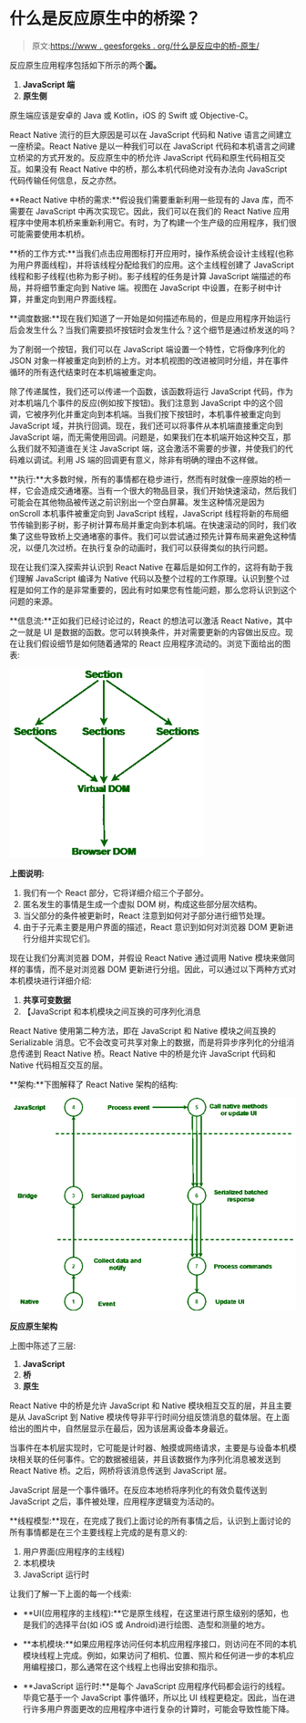 # 什么是反应原生中的桥梁？

> 原文:[https://www . geesforgeks . org/什么是反应中的桥-原生/](https://www.geeksforgeeks.org/what-is-a-bridge-in-react-native/)

反应原生应用程序包括如下所示的两个**面。**

1.  **JavaScript 端**
2.  **原生侧**

原生端应该是安卓的 Java 或 Kotlin，iOS 的 Swift 或 Objective-C。

React Native 流行的巨大原因是可以在 JavaScript 代码和 Native 语言之间建立一座桥梁。React Native 是以一种我们可以在 JavaScript 代码和本机语言之间建立桥梁的方式开发的。反应原生中的桥允许 JavaScript 代码和原生代码相互交互。如果没有 React Native 中的桥，那么本机代码绝对没有办法向 JavaScript 代码传输任何信息，反之亦然。

**React Native 中桥的需求:**假设我们需要重新利用一些现有的 Java 库，而不需要在 JavaScript 中再次实现它。因此，我们可以在我们的 React Native 应用程序中使用本机桥来重新利用它。有时，为了构建一个生产级的应用程序，我们很可能需要使用本机桥。

**桥的工作方式:**当我们点击应用图标打开应用时，操作系统会设计主线程(也称为用户界面线程)，并将该线程分配给我们的应用。这个主线程创建了 JavaScript 线程和影子线程(也称为影子树)。影子线程的任务是计算 JavaScript 端描述的布局，并将细节重定向到 Native 端。视图在 JavaScript 中设置，在影子树中计算，并重定向到用户界面线程。

**调度数据:**现在我们知道了一开始是如何描述布局的，但是应用程序开始运行后会发生什么？当我们需要损坏按钮时会发生什么？这个细节是通过桥发送的吗？

为了削弱一个按钮，我们可以在 JavaScript 端设置一个特性，它将像序列化的 JSON 对象一样被重定向到桥的上方。对本机视图的改进被同时分组，并在事件循环的所有迭代结束时在本机端被重定向。

除了传递属性，我们还可以传递一个函数，该函数将运行 JavaScript 代码，作为对本机端几个事件的反应(例如按下按钮)。我们注意到 JavaScript 中的这个回调，它被序列化并重定向到本机端。当我们按下按钮时，本机事件被重定向到 JavaScript 域，并执行回调。现在，我们还可以将事件从本机端直接重定向到 JavaScript 端，而无需使用回调。问题是，如果我们在本机端开始这种交互，那么我们就不知道谁在关注 JavaScript 端，这会激活不需要的步骤，并使我们的代码难以调试。利用 JS 端的回调更有意义，除非有明确的理由不这样做。

**执行:**大多数时候，所有的事情都在稳步进行，然而有时就像一座原始的桥一样，它会造成交通堵塞。当有一个很大的物品目录，我们开始快速滚动，然后我们可能会在其他物品被传送之前识别出一个空白屏幕。发生这种情况是因为 onScroll 本机事件被重定向到 JavaScript 线程，JavaScript 线程将新的布局细节传输到影子树，影子树计算布局并重定向到本机端。在快速滚动的同时，我们收集了这些导致桥上交通堵塞的事件。我们可以尝试通过预先计算布局来避免这种情况，以便几次过桥。在执行复杂的动画时，我们可以获得类似的执行问题。

现在让我们深入探索并认识到 React Native 在幕后是如何工作的，这将有助于我们理解 JavaScript 编译为 Native 代码以及整个过程的工作原理。认识到整个过程是如何工作的是非常重要的，因此有时如果您有性能问题，那么您将认识到这个问题的来源。

**信息流:**正如我们已经讨论过的，React 的想法可以激活 React Native，其中之一就是 UI 是数据的函数。您可以转换条件，并对需要更新的内容做出反应。现在让我们假设细节是如何随着通常的 React 应用程序流动的。浏览下面给出的图表:

![](img/18891c3cf63059615b9cdfe5590d28d9.png)

**上图说明:**

1.  我们有一个 React 部分，它将详细介绍三个子部分。
2.  匿名发生的事情是生成一个虚拟 DOM 树，构成这些部分层次结构。
3.  当父部分的条件被更新时，React 注意到如何对子部分进行细节处理。
4.  由于子元素主要是用户界面的描述，React 意识到如何对浏览器 DOM 更新进行分组并实现它们。

现在让我们分离浏览器 DOM，并假设 React Native 通过调用 Native 模块来做同样的事情，而不是对浏览器 DOM 更新进行分组。因此，可以通过以下两种方式对本机模块进行详细介绍:

1.  **共享可变数据**
2.  【JavaScript 和本机模块之间互换的可序列化消息

React Native 使用第二种方法，即在 JavaScript 和 Native 模块之间互换的 Serializable 消息。它不会改变可共享对象上的数据，而是将异步序列化的分组消息传递到 React Native 桥。React Native 中的桥是允许 JavaScript 代码和 Native 代码相互交互的层。

**架构:**下图解释了 React Native 架构的结构:

![](img/44559a018c0610ffaacdb930c2d64a87.png)

**反应原生架构**

上图中陈述了三层:

1.  **JavaScript**
2.  **桥**
3.  **原生**

React Native 中的桥是允许 JavaScript 和 Native 模块相互交互的层，并且主要是从 JavaScript 到 Native 模块传导非平行时间分组反馈消息的载体层。在上面给出的图片中，自然层显示在最后，因为该层离设备本身最近。

当事件在本机层实现时，它可能是计时器、触摸或网络请求，主要是与设备本机模块相关联的任何事件。它的数据被组装，并且该数据作为序列化消息被发送到 React Native 桥。之后，网桥将该消息传送到 JavaScript 层。

JavaScript 层是一个事件循环。在反应本地桥将序列化的有效负载传送到 JavaScript 之后，事件被处理，应用程序逻辑变为活动的。

**线程模型:**现在，在完成了我们上面讨论的所有事情之后，认识到上面讨论的所有事情都是在三个主要线程上完成的是有意义的:

1.  用户界面(应用程序的主线程)
2.  本机模块
3.  JavaScript 运行时

让我们了解一下上面的每一个线索:

*   **UI(应用程序的主线程):**它是原生线程，在这里进行原生级别的感知，也是我们的选择平台(如 iOS 或 Android)进行绘图、造型和测量的地方。

*   **本机模块:**如果应用程序访问任何本机应用程序接口，则访问在不同的本机模块线程上完成。例如，如果访问了相机、位置、照片和任何进一步的本机应用编程接口，那么通常在这个线程上也得出安排和指示。

*   **JavaScript 运行时:**是每个 JavaScript 应用程序代码都会运行的线程。毕竟它基于一个 JavaScript 事件循环，所以比 UI 线程更稳定。因此，当在进行许多用户界面更改的应用程序中进行复杂的计算时，可能会导致性能下降。